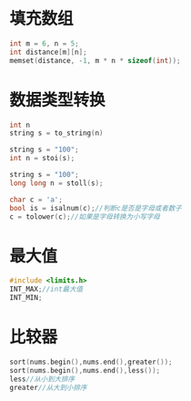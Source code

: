 
# 填充数组
```c++
int m = 6, n = 5;
int distance[m][n];
memset(distance, -1, m * n * sizeof(int));
```



# 数据类型转换

```c++
int n
string s = to_string(n)

string s = "100";
int n = stoi(s);

string s = "100";
long long n = stoll(s);

char c = 'a';
bool is = isalnum(c);//判断c是否是字母或者数子
c = tolower(c);//如果是字母转换为小写字母
```

# 最大值
```c++
#include <limits.h>
INT_MAX;//int最大值
INT_MIN;
```


# 比较器
```c++
sort(nums.begin(),nums.end(),greater());
sort(nums.begin(),nums.end(),less());
less//从小到大排序
greater//从大到小排序
```
